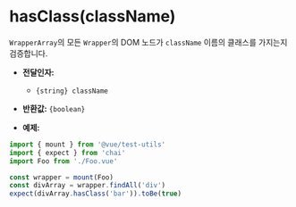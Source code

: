 # hasClass(className)

`WrapperArray`의 모든 `Wrapper`의 DOM 노드가 `className` 이름의 클래스를 가지는지 검증합니다.

- **전달인자:**
  - `{string} className`

- **반환값:** `{boolean}`

- **예제:**

```js
import { mount } from '@vue/test-utils'
import { expect } from 'chai'
import Foo from './Foo.vue'

const wrapper = mount(Foo)
const divArray = wrapper.findAll('div')
expect(divArray.hasClass('bar')).toBe(true)
```
